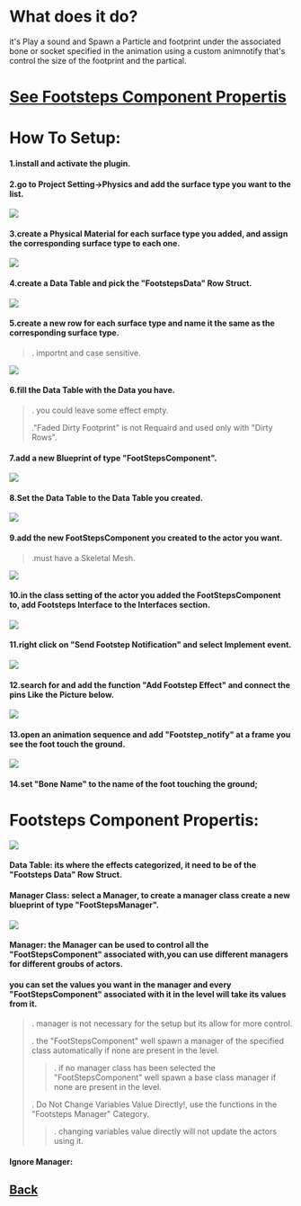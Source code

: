 # What does it do?
it's Play a sound and Spawn a Particle and footprint under the associated bone or socket
specified in the animation using a custom animnotify that's control the size of the footprint and the partical.
# [See Footsteps Component Propertis](#footsteps-component-propertis)
# How To Setup:

#### 1.install and activate the plugin.

#### 2.go to Project Setting->Physics and add the surface type you want to the list.
![](/img/01.png)
#### 3.create a Physical Material for each surface type you added, and assign the corresponding surface type to each one.
 ![](/img/02.png)
#### 4.create a Data Table and pick the "FootstepsData" Row Struct.

 ![](/img/03.png)
 
#### 5.create a new row for each surface type and name it the same as the corresponding surface type. 
>. importnt and case sensitive.

  ![](/img/04.png) 
#### 6.fill the Data Table with the Data you have. 
>. you could leave some effect empty.
>
>."Faded Dirty Footprint" is not Requaird and used only with "Dirty Rows".
#### 7.add a new Blueprint of type "FootStepsComponent".
 ![](/img/05.png)
#### 8.Set the Data Table to the Data Table you created.
 ![](/img/06.png)
#### 9.add the new FootStepsComponent you created to the actor you want. 
>.must have a Skeletal Mesh.
>
![](/img/07.png)  
#### 10.in the class setting of the actor you added the FootStepsComponent to, add Footsteps Interface to the Interfaces section.
  ![](/img/08.png)  
#### 11.right click on "Send Footstep Notification" and select Implement event. 
  ![](/img/09.png)  
#### 12.search for and add the function "Add Footstep Effect" and connect the pins Like the Picture below. 
  ![](/img/10.png)
#### 13.open an animation sequence and add "Footstep_notify" at a frame you see the foot touch the ground.
![](/img/11.png)
#### 14.set "Bone Name" to the name of the foot touching the ground;


# Footsteps Component Propertis:
![](/img/12.png)

#### Data Table: its where the effects categorized, it need to be of the "Footsteps Data" Row Struct.
#### Manager Class: select a Manager, to create a manager class create a new blueprint of type "FootStepsManager".
![](img/05.png)
#### Manager: the Manager can be used to control all the "FootStepsComponent" associated with,you can use different managers for different groubs of actors.
#### you can set the values you want in the manager and every "FootStepsComponent" associated with it in the level will take its values from it.
>. manager is not necessary for the setup but its allow for more control.
>
>. the "FootStepsComponent" well spawn a manager of the specified class automatically if none are present in the level.
>>. if no manager class has been selected the "FootStepsComponent" well spawn a base class manager if none are present in the level.
>
>. Do Not Change Variables Value Directly!, use the functions in the "Footsteps Manager" Category.
>>. changing variables value directly will not update the actors using it.
#### Ignore Manager:

## [Back](/README.md)

